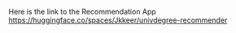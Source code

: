 Here is the link to the Recommendation App https://huggingface.co/spaces/Jkkeer/univdegree-recommender
